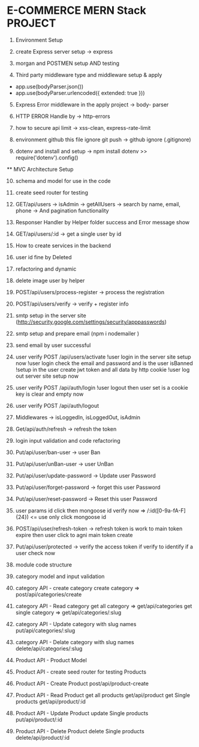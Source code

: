# E-COMMERCE MERN Stack PROJECT

1. Environment Setup

2. create Express server setup -> express

3. morgan and POSTMEN setup AND testing
4. Third party middleware type and middleware setup & apply

- app.use(bodyParser.json())
- app.use(bodyParser.urlencoded({ extended: true }))

5. Express Error middleware in the apply project -> body- parser

6. HTTP ERROR Handle by -> http-errors

7. how to secure api limit -> xss-clean, express-rate-limit

8. environment github this file ignore git push -> github ignore (.gitignore)

9. dotenv and install and setup -> npm install dotenv >> require('dotenv').config()

\*\* MVC Architecture Setup

10. schema and model for use in the code
11. create seed router for testing
12. GET/api/users -> isAdmin -> getAllUsers -> search by name, email, phone -> And pagination functionality
13. Responser Handler by Helper folder success and Error message show
14. GET/api/users/:id -> get a single user by id
15. How to create services in the backend
16. user id fine by Deleted
17. refactoring and dynamic
18. delete image user by helper
19. POST/api/users/process-register -> process the registration
20. POST/api/users/verify -> verify + register info
21. smtp setup in the server site
    (http://security.google.com/settings/security/apppasswords)
22. smtp setup and prepare email (npm i nodemailer )
23. send email by user successful
24. user verify POST /api/users/activate
    !user login in the server site setup now
    !user login check the email and password and is the user isBanned
    !setup in the user create jwt token and all data by http cookie
    !user log out server site setup now
25. user verify POST /api/auth/login
    !user logout then user set is a cookie key is clear and empty now
26. user verify POST /api/auth/logout
27. Middlewares -> isLoggedIn, isLoggedOut, isAdmin
28. Get/api/auth/refresh -> refresh the token
29. login input validation and code refactoring
30. Put/api/user/ban-user -> user Ban
31. Put/api/user/unBan-user -> user UnBan
32. Put/api/user/update-password -> Update user Password
33. Put/api/user/forget-password -> forget this user Password
34. Put/api/user/reset-password -> Reset this user Password
35. user params id click then mongoose id verify now => /:id([0-9a-fA-F]{24}) <= use only click mongoose id
36. POST/api/user/refresh-token -> refresh token is work to main token expire then user click to agni main token create
37. Put/api/user/protected -> verify the access token if verify to identify if a user check now
38. module code structure

39. category model and input validation
40. category API - create category
    create category => post/api/categories/create
41. category API - Read category
    get all category => get/api/categories
    get single category => get/api/categories/:slug
42. category API - Update category with slug names
    put/api/categories/:slug
43. category API - Delate category with slug names
    delete/api/categories/:slug

44. Product API - Product Model
45. Product API - create seed router for testing Products
46. Product API - Create Product
    post/api/product-create
47. Product API - Read Product
    get all products get/api/product
    get Single products get/api/product/:id
48. Product API - Update Product
    update Single products put/api/product/:id
49. Product API - Delete Product
    delete Single products delete/api/product/:id
